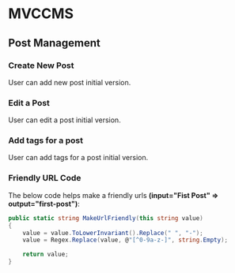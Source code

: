 # MVCCMS
## Post Management
### Create New Post
User can add new post initial version.
### Edit a Post
User can edit a post initial version.
### Add tags for a post
User can add tags for a post initial version.
### Friendly URL Code
The below code helps make a friendly urls **(input="Fist Post" => output="first-post")**:
```C#
public static string MakeUrlFriendly(this string value)
{
	value = value.ToLowerInvariant().Replace(" ", "-");
	value = Regex.Replace(value, @"[^0-9a-z-]", string.Empty);

	return value;
}
```
